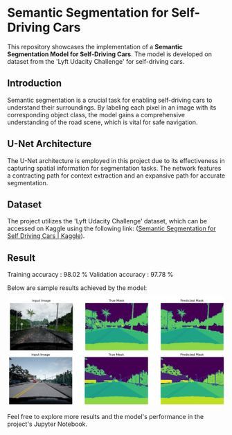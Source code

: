 # Semantic Segmentation for Self-Driving Cars

This repository showcases the implementation of a **Semantic Segmentation Model for Self-Driving Cars**. The model is developed on dataset from the 'Lyft Udacity Challenge' for self-driving cars.

## Introduction

Semantic segmentation is a crucial task for enabling self-driving cars to understand their surroundings. By labeling each pixel in an image with its corresponding object class, the model gains a comprehensive understanding of the road scene, which is vital for safe navigation.

## U-Net Architecture

The U-Net architecture is employed in this project due to its effectiveness in capturing spatial information for segmentation tasks. The network features a contracting path for context extraction and an expansive path for accurate segmentation. 

## Dataset

The project utilizes the 'Lyft Udacity Challenge' dataset, which can be accessed on Kaggle using the following link: ([Semantic Segmentation for Self Driving Cars | Kaggle](https://www.kaggle.com/datasets/kumaresanmanickavelu/lyft-udacity-challenge)).

## Result

Training accuracy : 98.02 %
Validation accuracy : 97.78 %

Below are sample results achieved by the model:

![Sample Result](/prediction/1.png)
![Sample Result](/prediction/2.png)

Feel free to explore more results and the model's performance in the project's Jupyter Notebook.

